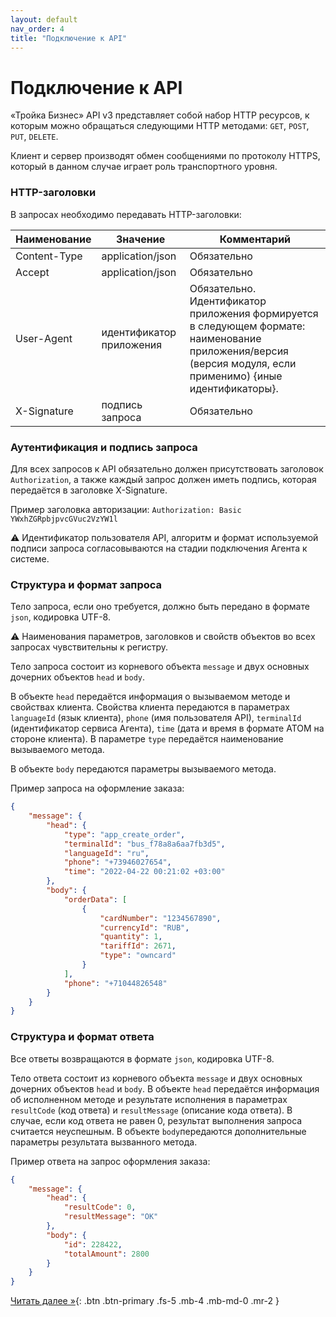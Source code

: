 ```yaml
---
layout: default
nav_order: 4
title: "Подключение к API"
---
```


# Подключение к API

«Тройка Бизнес» API v3 представляет собой набор HTTP ресурсов, к которым можно обращаться следующими HTTP методами: `GET`, `POST`, `PUT`, `DELETE`.

Клиент и сервер производят обмен сообщениями по протоколу HTTPS, который в данном случае играет роль транспортного уровня.

### HTTP-заголовки

В запросах необходимо передавать HTTP-заголовки:

| Наименование | Значение                 | Комментарий                                                                                                                                                    |
|--------------|--------------------------|----------------------------------------------------------------------------------------------------------------------------------------------------------------|
| Content-Type | application/json         | Обязательно                                                                                                                                                    |
| Accept       | application/json         | Обязательно                                                                                                                                                    |
| User-Agent   | идентификатор приложения | Обязательно. Идентификатор приложения формируется в следующем формате: наименование приложения/версия (версия модуля, если применимо) {иные идентификаторы}.  |
| X-Signature  | подпись запроса          | Обязательно                                                                                                                                                    |

### Аутентификация и подпись запроса

Для всех запросов к API обязательно должен присутствовать заголовок `Authorization`, а также каждый
запрос должен иметь подпись, которая передаётся в заголовке X-Signature.

Пример заголовка авторизации: `Authorization: Basic YWxhZGRpbjpvcGVuc2VzYW1l`

:warning: Идентификатор пользователя API, алгоритм и формат используемой подписи запроса согласовываются на стадии подключения Агента к системе.


### Структура и формат запроса

Тело запроса, если оно требуется, должно быть передано в формате `json`, кодировка UTF-8.

:warning: Наименования параметров, заголовков и свойств объектов во всех запросах чувствительны к регистру.

Тело запроса состоит из корневого объекта `message` и двух основных дочерних объектов `head` и `body`.

В объекте `head` передаётся информация о вызываемом методе и свойствах клиента. Свойства клиента передаются
в параметрах `languageId` (язык клиента), `phone` (имя пользователя API), `terminalId` (идентификатор сервиса Агента),
`time` (дата и время в формате ATOM на стороне клиента). В параметре `type` передаётся наименование вызываемого метода.

В объекте `body` передаются параметры вызываемого метода.

Пример запроса на оформление заказа:
```json
{
    "message": {
        "head": {
            "type": "app_create_order",
            "terminalId": "bus_f78a8a6aa7fb3d5",
            "languageId": "ru",
            "phone": "+73946027654",
            "time": "2022-04-22 00:21:02 +03:00"
        },
        "body": {
            "orderData": [
                {
                    "cardNumber": "1234567890",
                    "currencyId": "RUB",
                    "quantity": 1,
                    "tariffId": 2671,
                    "type": "owncard"
                }
            ],
            "phone": "+71044826548"
        }
    }
}
```


### Структура и формат ответа

Все ответы возвращаются в формате `json`, кодировка UTF-8.

Тело ответа состоит из корневого объекта `message` и двух основных дочерних объектов `head` и `body`.
В объекте `head` передаётся информация об исполненном методе и результате исполнения в параметрах `resultCode` (код ответа)
и `resultMessage` (описание кода ответа). В случае, если код ответа не равен 0, результат выполнения запроса считается неуспешным.
В объекте `body`передаются дополнительные параметры результата вызванного метода.

Пример ответа на запрос оформления заказа:
```json
{
    "message": {
        "head": {
            "resultCode": 0,
            "resultMessage": "OK"
        },
        "body": {
            "id": 228422,
            "totalAmount": 2800
        }
    }
}
```


[Читать далее &raquo;](/docs/methods/){: .btn .btn-primary .fs-5 .mb-4 .mb-md-0 .mr-2 }
